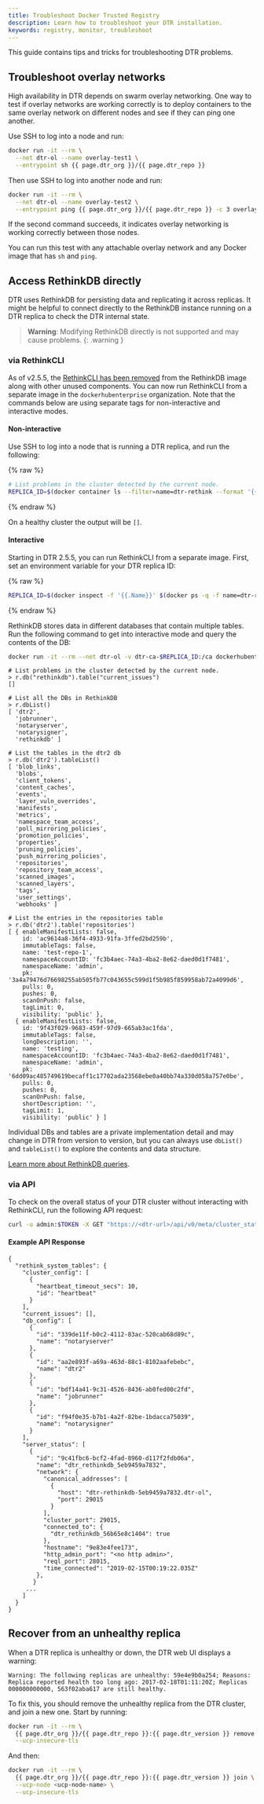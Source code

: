 ```yaml
---
title: Troubleshoot Docker Trusted Registry
description: Learn how to troubleshoot your DTR installation.
keywords: registry, monitor, troubleshoot
---
```


This guide contains tips and tricks for troubleshooting DTR problems.

## Troubleshoot overlay networks

High availability in DTR depends on swarm overlay networking.  One way to test
if overlay networks are working correctly is to deploy containers to the same
overlay network on different nodes and see if they can ping one another.

Use SSH to log into a node and run:

```bash
docker run -it --rm \
  --net dtr-ol --name overlay-test1 \
  --entrypoint sh {{ page.dtr_org }}/{{ page.dtr_repo }}
```

Then use SSH to log into another node and run:

```bash
docker run -it --rm \
  --net dtr-ol --name overlay-test2 \
  --entrypoint ping {{ page.dtr_org }}/{{ page.dtr_repo }} -c 3 overlay-test1
```

If the second command succeeds, it indicates overlay networking is working
correctly between those nodes.

You can run this test with any attachable overlay network and any Docker image
that has `sh` and `ping`.


## Access RethinkDB directly

DTR uses RethinkDB for persisting data and replicating it across replicas.
It might be helpful to connect directly to the RethinkDB instance running on a
DTR replica to check the DTR internal state.

> **Warning**: Modifying RethinkDB directly is not supported and may cause
> problems. 
{: .warning }

### via RethinkCLI

As of v2.5.5, the [RethinkCLI has been removed](/ee/dtr/release-notes/#255) from the RethinkDB image along with other unused components. You can now run RethinkCLI from a separate image in the `dockerhubenterprise` organization. Note that the commands below are using separate tags for non-interactive and interactive modes.

#### Non-interactive

Use SSH to log into a node that is running a DTR replica, and run the following: 

{% raw %}
```bash
# List problems in the cluster detected by the current node.
REPLICA_ID=$(docker container ls --filter=name=dtr-rethink --format '{{.Names}}' | cut -d'/' -f2 | cut -d'-' -f3 | head -n 1) && echo 'r.db("rethinkdb").table("current_issues")' | docker run --rm -i --net dtr-ol -v "dtr-ca-${REPLICA_ID}:/ca" -e DTR_REPLICA_ID=$REPLICA_ID dockerhubenterprise/rethinkcli:v2.2.0-ni non-interactive
```
{% endraw %}

On a healthy cluster the output will be `[]`.

#### Interactive

Starting in DTR 2.5.5, you can run RethinkCLI from a separate image. First, set an environment variable for your DTR replica ID:

{% raw %}
```bash
REPLICA_ID=$(docker inspect -f '{{.Name}}' $(docker ps -q -f name=dtr-rethink) | cut -f 3 -d '-')
```
{% endraw %}

RethinkDB stores data in different databases that contain multiple tables. Run the following command to get into interactive mode
and query the contents of the DB:

```bash
docker run -it --rm --net dtr-ol -v dtr-ca-$REPLICA_ID:/ca dockerhubenterprise/rethinkcli:v2.3.0 $REPLICA_ID
```

```none
# List problems in the cluster detected by the current node.
> r.db("rethinkdb").table("current_issues")
[]

# List all the DBs in RethinkDB
> r.dbList()
[ 'dtr2',
  'jobrunner',
  'notaryserver',
  'notarysigner',
  'rethinkdb' ]

# List the tables in the dtr2 db
> r.db('dtr2').tableList()
[ 'blob_links',
  'blobs',
  'client_tokens',
  'content_caches',
  'events',
  'layer_vuln_overrides',
  'manifests',
  'metrics',
  'namespace_team_access',
  'poll_mirroring_policies',
  'promotion_policies',
  'properties',
  'pruning_policies',
  'push_mirroring_policies',
  'repositories',
  'repository_team_access',
  'scanned_images',
  'scanned_layers',
  'tags',
  'user_settings',
  'webhooks' ]

# List the entries in the repositories table
> r.db('dtr2').table('repositories')
[ { enableManifestLists: false,
    id: 'ac9614a8-36f4-4933-91fa-3ffed2bd259b',
    immutableTags: false,
    name: 'test-repo-1',
    namespaceAccountID: 'fc3b4aec-74a3-4ba2-8e62-daed0d1f7481',
    namespaceName: 'admin',
    pk: '3a4a79476d76698255ab505fb77c043655c599d1f5b985f859958ab72a4099d6',
    pulls: 0,
    pushes: 0,
    scanOnPush: false,
    tagLimit: 0,
    visibility: 'public' },
  { enableManifestLists: false,
    id: '9f43f029-9683-459f-97d9-665ab3ac1fda',
    immutableTags: false,
    longDescription: '',
    name: 'testing',
    namespaceAccountID: 'fc3b4aec-74a3-4ba2-8e62-daed0d1f7481',
    namespaceName: 'admin',
    pk: '6dd09ac485749619becaff1c17702ada23568ebe0a40bb74a330d058a757e0be',
    pulls: 0,
    pushes: 0,
    scanOnPush: false,
    shortDescription: '',
    tagLimit: 1,
    visibility: 'public' } ]
```

Individual DBs and tables are a private implementation detail and may change in DTR
from version to version, but you can always use `dbList()` and `tableList()` to explore
the contents and data structure.

[Learn more about RethinkDB queries](https://www.rethinkdb.com/docs/guide/javascript/).

### via API

To check on the overall status of your DTR cluster without interacting with RethinkCLI, run the following API request:

```bash
curl -u admin:$TOKEN -X GET "https://<dtr-url>/api/v0/meta/cluster_status" -H "accept: application/json"
```

#### Example API Response
```none
{
  "rethink_system_tables": {
    "cluster_config": [
      {
        "heartbeat_timeout_secs": 10,
        "id": "heartbeat"
      }
    ],
    "current_issues": [],
    "db_config": [
      {
        "id": "339de11f-b0c2-4112-83ac-520cab68d89c",
        "name": "notaryserver"
      },
      {
        "id": "aa2e893f-a69a-463d-88c1-8102aafebebc",
        "name": "dtr2"
      },
      {
        "id": "bdf14a41-9c31-4526-8436-ab0fed00c2fd",
        "name": "jobrunner"
      },
      {
        "id": "f94f0e35-b7b1-4a2f-82be-1bdacca75039",
        "name": "notarysigner"
      }
    ],
    "server_status": [
      {
        "id": "9c41fbc6-bcf2-4fad-8960-d117f2fdb06a",
        "name": "dtr_rethinkdb_5eb9459a7832",
        "network": {
          "canonical_addresses": [
            {
              "host": "dtr-rethinkdb-5eb9459a7832.dtr-ol",
              "port": 29015
            }
          ],
          "cluster_port": 29015,
          "connected_to": {
            "dtr_rethinkdb_56b65e8c1404": true
          },
          "hostname": "9e83e4fee173",
          "http_admin_port": "<no http admin>",
          "reql_port": 28015,
          "time_connected": "2019-02-15T00:19:22.035Z"
        },
       }
     ...
    ]
  }
}

```

## Recover from an unhealthy replica

When a DTR replica is unhealthy or down, the DTR web UI displays a warning:

```none
Warning: The following replicas are unhealthy: 59e4e9b0a254; Reasons: Replica reported health too long ago: 2017-02-18T01:11:20Z; Replicas 000000000000, 563f02aba617 are still healthy.
```

To fix this, you should remove the unhealthy replica from the DTR cluster,
and join a new one. Start by running:

```bash
docker run -it --rm \
  {{ page.dtr_org }}/{{ page.dtr_repo }}:{{ page.dtr_version }} remove \
  --ucp-insecure-tls
```

And then:

```bash
docker run -it --rm \
  {{ page.dtr_org }}/{{ page.dtr_repo }}:{{ page.dtr_version }} join \
  --ucp-node <ucp-node-name> \
  --ucp-insecure-tls
```
